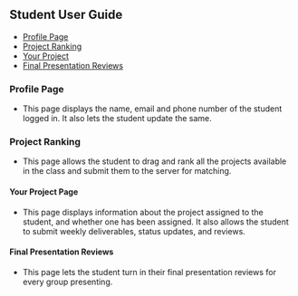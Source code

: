 ## Student User Guide

- [Profile Page](#profile-page)
- [Project Ranking](#project-ranking)
- [Your Project](#your-project)
- [Final Presentation Reviews](#final-presentation-reviews)

### Profile Page
- This page displays the name, email and phone number of the student logged in. It also lets the student update the same.

### Project Ranking
- This page allows the student to drag and rank all the projects available in the class and submit them to the server for matching.

#### Your Project Page
- This page displays information about the project assigned to the student, and whether one has been assigned. It also allows the student
to submit weekly deliverables, status updates, and reviews.

#### Final Presentation Reviews
- This page lets the student turn in their final presentation reviews for every group presenting.

